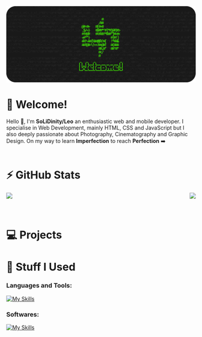 <img src="https://github.com/SoLiDinity/SoLiDinity/blob/main/images/WELKOMEN.png" />                    

# 👋 Welcome!
Hello 👋, I'm **SoLiDinity/Leo** an enthusiastic web and mobile developer. I specialise in Web Development, mainly HTML, CSS and JavaScript but I also deeply passionate about Photography, Cinematography and Graphic Design. On my way to learn **Imperfection** to reach **Perfection** ➡️
<br>
<br>

# ⚡ GitHub Stats
<a href="https://github.com/SoLiDinity"><img height="200vw" src="https://github-readme-stats.vercel.app/api?username=SoLiDinity&show_icons=true&theme=dark&border_radius=20&icon_color=C3EB00&title_color=42f404&text_color=ffffff"></a>
<a href="https://github.com/SoLiDinity"><img height="200vw" align="right" src="https://github-readme-streak-stats.herokuapp.com?user=SoLiDinity&theme=dark&border_radius=20&mode=weekly&fire=C3EB00&ring=42F404&currStreakLabel=C3EB00&sideLabels=42F404"></a>  
<br>
<br>
# 💻 Projects


# 🧰 Stuff I Used
### Languages and Tools:
[![My Skills](https://skillicons.dev/icons?i=html,css,js,php,dart,mysql,wordpress,flutter)](https://skillicons.dev)
<br>
### Softwares:
[![My Skills](https://skillicons.dev/icons?i=vscode,figma,ai,pr,ae)](https://skillicons.dev)
<br>
                                          
